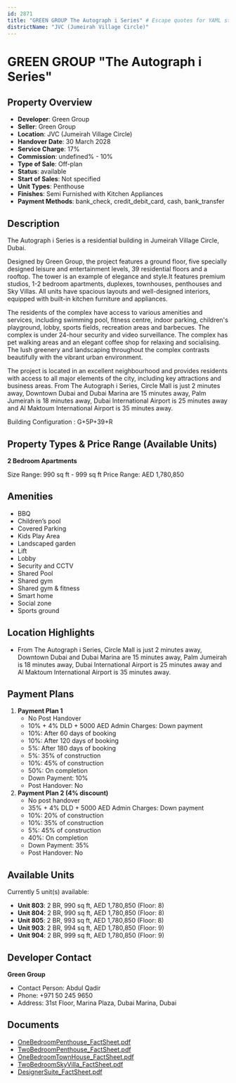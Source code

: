 ```yaml
---
id: 2871
title: "GREEN GROUP The Autograph i Series" # Escape quotes for YAML string
districtName: "JVC (Jumeirah Village Circle)"
---
```


# GREEN GROUP "The Autograph i Series"

## Property Overview
- **Developer**: Green Group
- **Seller**: Green Group
- **Location**: JVC (Jumeirah Village Circle)
- **Handover Date**: 30 March 2028
- **Service Charge**: 17%
- **Commission**: undefined% - 10%
- **Type of Sale**: Off-plan
- **Status**: available
- **Start of Sales**: Not specified
- **Unit Types**: Penthouse
- **Finishes**: Semi Furnished with Kitchen Appliances
- **Payment Methods**: bank_check, credit_debit_card, cash, bank_transfer

## Description
The Autograph i Series is a residential building in Jumeirah Village Circle, Dubai. 

Designed by Green Group, the project features a ground floor, five specially designed leisure and entertainment levels, 39 residential floors and a rooftop. The tower is an example of elegance and style.It features premium studios, 1-2 bedroom apartments, duplexes, townhouses, penthouses and Sky Villas. All units have spacious layouts and well-designed interiors, equipped with built-in kitchen furniture and appliances. 

The residents of the complex have access to various amenities and services, including swimming pool, fitness centre, indoor parking, children's playground, lobby, sports fields, recreation areas and barbecues. The complex is under 24-hour security and video surveillance. The complex has pet walking areas and an elegant coffee shop for relaxing and socialising. The lush greenery and landscaping throughout the complex contrasts beautifully with the vibrant urban environment.

The project is located in an excellent neighbourhood and provides residents with access to all major elements of the city, including key attractions and business areas. From The Autograph i Series, Circle Mall is just 2 minutes away, Downtown Dubai and Dubai Marina are 15 minutes away, Palm Jumeirah is 18 minutes away, Dubai International Airport is 25 minutes away and Al Maktoum International Airport is 35 minutes away.

Building Configuration : G+5P+39+R

## Property Types & Price Range (Available Units)
**2 Bedroom Apartments**

Size Range: 990 sq ft - 999 sq ft
Price Range: AED 1,780,850

## Amenities
- BBQ
- Children’s pool
- Covered Parking
- Kids Play Area
- Landscaped garden
- Lift
- Lobby
- Security and CCTV
- Shared Pool
- Shared gym
- Shared gym & fitness
- Smart home
- Social zone
- Sports ground

## Location Highlights
- From The Autograph i Series, Circle Mall is just 2 minutes away, Downtown Dubai and Dubai Marina are 15 minutes away, Palm Jumeirah is 18 minutes away, Dubai International Airport is 25 minutes away and Al Maktoum International Airport is 35 minutes away.

## Payment Plans
1. **Payment Plan 1**
   - No Post Handover
   - 10% + 4% DLD + 5000 AED Admin Charges: Down payment
   - 10%: After 60 days of booking
   - 10%: After 120 days of booking
   - 5%: After 180 days of booking
   - 5%: 35% of construction
   - 10%: 45% of construction
   - 50%: On completion
   - Down Payment: 10%
   - Post Handover: No
2. **Payment Plan 2 (4% discount)**
   - No post handover
   - 35% + 4% DLD + 5000 AED Admin Charges: Down payment
   - 10%: 20% of construction
   - 10%: 35% of construction
   - 5%: 45% of construction
   - 40%: On completion
   - Down Payment: 35%
   - Post Handover: No

## Available Units
Currently 5 unit(s) available:
- **Unit 803**: 2 BR, 990 sq ft, AED 1,780,850 (Floor: 8)
- **Unit 804**: 2 BR, 990 sq ft, AED 1,780,850 (Floor: 8)
- **Unit 805**: 2 BR, 993 sq ft, AED 1,780,850 (Floor: 8)
- **Unit 903**: 2 BR, 994 sq ft, AED 1,780,850 (Floor: 9)
- **Unit 904**: 2 BR, 999 sq ft, AED 1,780,850 (Floor: 9)

## Developer Contact
**Green Group**
- Contact Person: Abdul Qadir
- Phone: +971 50 245 9650
- Address: 31st Floor, Marina Plaza, Dubai Marina, Dubai

## Documents
- [OneBedroomPenthouse_FactSheet.pdf](https://cdn.geniemap.net/2025/02/07/iqdJ8Gb1RNofcBWkMCxFH9srcFCB8k355N1XRE9s.pdf)
- [TwoBedroomPenthouse_FactSheet.pdf](https://cdn.geniemap.net/2025/02/07/q3w9pr3lfpTNblB7CsLYTkIAj1U3q041bGhn9pIS.pdf)
- [OneBedroomTownHouse_FactSheet.pdf](https://cdn.geniemap.net/2025/02/07/nVdaIvpHY28qKCsjJgNPmry3fPAqjzkvZmofHJ3R.pdf)
- [TwoBedroomSkyVilla_FactSheet.pdf](https://cdn.geniemap.net/2025/02/07/oCUS23ONgyHyubAXTGkNCZkU8dV43eqwgDhoh9rs.pdf)
- [DesignerSuite_FactSheet.pdf](https://cdn.geniemap.net/2025/02/07/Fi58OUeXpB3MsmtCKZGjcoPeqdfIbbOhKKRSI9md.pdf)
